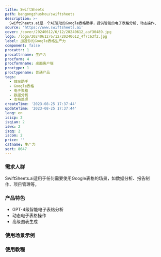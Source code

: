 ```yaml
---
title: SwiftSheets
path: bangongzhushou/swiftsheets
description: >-
  SwiftSheets.ai是一个AI驱动的Google表格助手，提供智能的电子表格分析、动态操作、高级图表生成等功能。它能帮助用户更高效地使用Google表格，节省时间和提高工作效率。价格请参考官方网站。
source: 'https://www.swiftsheets.ai'
cover: /cover/20240612/6/12/20240612_aaf30489.jpg
logo: /logo/20240612/6/12/20240612_4f7c63f2.jpg
label: 加速你的Google表格生产力
component: false
procattr: 1
procattrname: 生产力
procform: 4
procformname: 桌面客户端
proctype: 1
proctypename: 普通产品
tags:
  - 效率助手
  - Google表格
  - 电子表格
  - 数据分析
  - 表格处理
createTime: '2023-08-25 17:37:44'
updateTime: '2023-08-25 17:37:44'
lang: en
isicp: 2
isqian: 2
iswx: 2
isqq: 2
iscom: 2
price: ''
catname: 生产力
sort: 8647
---
```




### 需求人群
SwiftSheets.ai适用于任何需要使用Google表格的场景，如数据分析、报告制作、项目管理等。

### 产品特色
- GPT-4级智能电子表格分析
- 动态电子表格操作
- 高级图表生成

### 使用场景示例


### 使用教程


  
